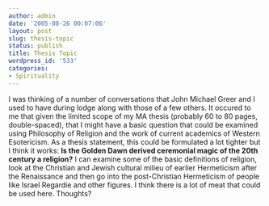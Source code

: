 ```yaml
---
author: admin
date: '2005-08-26 00:07:06'
layout: post
slug: thesis-topic
status: publish
title: Thesis Topic
wordpress_id: '533'
categories:
- Spirituality
---
```


I was thinking of a number of conversations that John Michael Greer and
I used to have during lodge along with those of a few others. It occured
to me that given the limited scope of my MA thesis (probably 60 to 80
pages, double-spaced), that I might have a basic question that could be
examined using Philosophy of Religion and the work of current academics
of Western Esotericism. As a thesis statement, this could be formulated
a lot tighter but I think it works: **Is the Golden Dawn derived
ceremonial magic of the 20th century a religion?** I can examine some of
the basic definitions of religion, look at the Christian and Jewish
cultural milieu of earlier Hermeticism after the Renaissance and then go
into the post-Christian Hermeticism of people like Israel Regardie and
other figures. I think there is a lot of meat that could be used here.
Thoughts?
